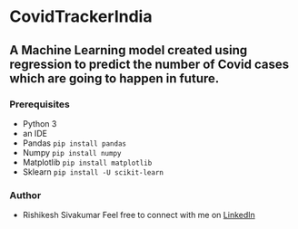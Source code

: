 # CovidTrackerIndia
## A Machine Learning model created using regression to predict the number of Covid cases which are going to happen in future.
### Prerequisites
* Python 3 
* an IDE
* Pandas ```pip install pandas```
* Numpy ```pip install numpy```
* Matplotlib ```pip install matplotlib```
* Sklearn ```pip install -U scikit-learn```

### Author
* Rishikesh Sivakumar
Feel free to connect with me on [LinkedIn](https://www.linkedin.com/in/rishikesh-sivakumar-1a166a18b/)
